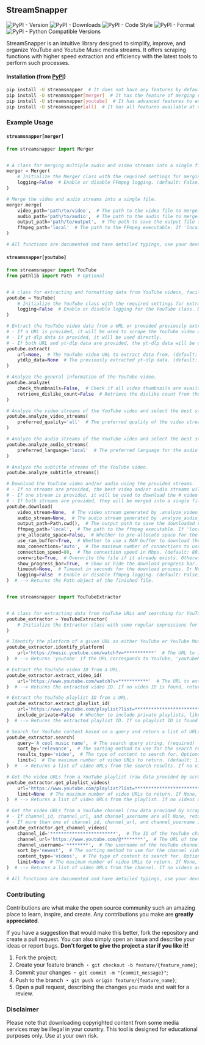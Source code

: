 ## StreamSnapper

![PyPI - Version](https://img.shields.io/pypi/v/streamsnapper?style=flat&logo=pypi&logoColor=blue&color=blue&link=https://pypi.org/project/streamsnapper)
![PyPI - Downloads](https://img.shields.io/pypi/dm/streamsnapper?style=flat&logo=pypi&logoColor=blue&color=blue&link=https://pypi.org/project/streamsnapper)
![PyPI - Code Style](https://img.shields.io/badge/code%20style-ruff-blue?style=flat&logo=ruff&logoColor=blue&color=blue&link=https://github.com/astral-sh/ruff)
![PyPI - Format](https://img.shields.io/pypi/format/streamsnapper?style=flat&logo=pypi&logoColor=blue&color=blue&link=https://pypi.org/project/streamsnapper)
![PyPI - Python Compatible Versions](https://img.shields.io/pypi/pyversions/streamsnapper?style=flat&logo=python&logoColor=blue&color=blue&link=https://pypi.org/project/streamsnapper)

StreamSnapper is an intuitive library designed to simplify, improve, and organize YouTube and Youtube Music media streams. It offers scraping functions with higher speed extraction and efficiency with the latest tools to perform such processes.

#### Installation (from [PyPI](https://pypi.org/project/streamsnapper))

```bash
pip install -U streamsnapper  # It does not have any features by default, but it can be extended with optional features
pip install -U streamsnapper[merger]  # It has the feature of merging video files with audio files using FFmpeg (currently it does not need any external dependencies)
pip install -U streamsnapper[youtube]  # It has advanced features to extract data from YouTube, with support for several other features
pip install -U streamsnapper[all]  # It has all features available at once
```

### Example Usage

#### `streamsnapper[merger]`

```python
from streamsnapper import Merger


# A class for merging multiple audio and video streams into a single file.
merger = Merger(
    # Initialize the Merger class with the required settings for merging audio and video streams.
    logging=False  # Enable or disable FFmpeg logging. (default: False)
)

# Merge the video and audio streams into a single file.
merger.merge(
    video_path='path/to/video',  # The path to the video file to merge. (required)
    audio_path='path/to/audio',  # The path to the audio file to merge. (required)
    output_path='path/to/output',  # The path to save the output file to. (required)
    ffmpeg_path='local'  # The path to the FFmpeg executable. If 'local', the FFmpeg executable will be searched in the PATH environment variable. (default: 'local')
)

# All functions are documented and have detailed typings, use your development IDE to learn more.

```

#### `streamsnapper[youtube]`

```python
from streamsnapper import YouTube
from pathlib import Path  # Optional


# A class for extracting and formatting data from YouTube videos, facilitating access to general video information, video streams, audio streams and subtitles.
youtube = YouTube(
    # Initialize the YouTube class with the required settings for extracting and formatting data from YouTube videos (raw data provided by yt-dlp library).
    logging=False  # Enable or disable logging for the YouTube class. Defaults to False. (default: False)
)

# Extract the YouTube video data from a URL or provided previously extracted yt-dlp data.
# - If a URL is provided, it will be used to scrape the YouTube video data.
# - If yt-dlp data is provided, it will be used directly.
# - If both URL and yt-dlp data are provided, the yt-dlp data will be used.
youtube.extract(
    url=None,  # The YouTube video URL to extract data from. (default: None)
    ytdlp_data=None  # The previously extracted yt-dlp data. (default: None)
)

# Analyze the general information of the YouTube video.
youtube.analyze(
    check_thumbnails=False,  # Check if all video thumbnails are available. (default: False)
    retrieve_dislike_count=False  # Retrieve the dislike count from the returnyoutubedislike.com API. (default: False)
)

# Analyze the video streams of the YouTube video and select the best stream based on the preferred quality.
youtube.analyze_video_streams(
    preferred_quality='all'  # The preferred quality of the video stream. If a specific quality is provided, the stream will be selected according to the chosen quality, however if the quality is not available, the best quality will be selected. If 'all', all streams will be considered and sorted by quality. (default: 'all')
)

# Analyze the audio streams of the YouTube video and select the best stream based on the preferred quality.
youtube.analyze_audio_streams(
    preferred_language='local'  # The preferred language for the audio stream. If 'source', use the original audio language. If 'local', use the system language. If 'all', return all available audio streams. (default: 'local')
)

# Analyze the subtitle streams of the YouTube video.
youtube.analyze_subtitle_streams()

# Download the YouTube video and/or audio using the provided streams.
# - If no streams are provided, the best video and/or audio streams will be used.
# - If one stream is provided, it will be used to download the # video or audio, without merging.
# - If both streams are provided, they will be merged into a single file.
youtube.download(
    video_stream=None,  # The video stream generated by .analyze_video_streams(). (default: None)
    audio_stream=None,  # The audio stream generated by .analyze_audio_streams(). (default: None)
    output_path=Path.cwd(),  # The output path to save the downloaded video and/or audio to. If a directory is provided, the file name will be generated based on the video title and ID, like 'title - [id].extension'. If a file is provided, the file will be saved with the provided name. (default: Path.cwd())
    ffmpeg_path='local',  # The path to the ffmpeg executable. If 'local', the ffmpeg executable will be searched in the PATH environment variable. (default: 'local')
    pre_allocate_space=False,  # Whether to pre-allocate space for the file, useful to avoid disk fragmentation. (default: False)
    use_ram_buffer=True,  # Whether to use a RAM buffer to download the file. (default: True)
    max_connections='auto',  # The maximum number of connections to use for downloading the file. (default: 'auto')
    connection_speed=80,  # The connection speed in Mbps. (default: 80)
    overwrite=True,  # Overwrite the file if it already exists. Otherwise, a "_1", "_2", etc. suffix will be added. (default: True)
    show_progress_bar=True,  # Show or hide the download progress bar. (default: True)
    timeout=None,  # Timeout in seconds for the download process. Or None for no timeout. (default: None)
    logging=False  # Enable or disable ffmpeg logging. (default: False)
)  # --> Returns the Path object of the finished file.


from streamsnapper import YouTubeExtractor


# A class for extracting data from YouTube URLs and searching for YouTube videos.
youtube_extractor = YouTubeExtractor(
    # Initialize the Extractor class with some regular expressions for analyzing YouTube URLs.
)

# Identify the platform of a given URL as either YouTube or YouTube Music.
youtube_extractor.identify_platform(
    url='https://music.youtube.com/watch?v=***********'  # The URL to identify the platform from. (required)
)  # --> Returns 'youtube' if the URL corresponds to YouTube, 'youtubeMusic' if it corresponds to YouTube Music. Returns None if the platform is not recognized.

# Extract the YouTube video ID from a URL.
youtube_extractor.extract_video_id(
    url='https://www.youtube.com/watch?v=***********'  # The URL to extract the video ID from. (required)
)  # --> Returns the extracted video ID. If no video ID is found, return None.

# Extract the YouTube playlist ID from a URL.
youtube_extractor.extract_playlist_id(
    url='https://www.youtube.com/playlist?list=**********************************',  # The URL to extract the playlist ID from. (required)
    include_private=False  # Whether to include private playlists, like the mixes YouTube makes for you. (default: False)
)  # --> Returns the extracted playlist ID. If no playlist ID is found or the playlist is private and include_private is False, return None.

# Search for YouTube content based on a query and return a list of URLs (raw data provided by scrapetube library).
youtube_extractor.search(
    query='A cool music name',  # The search query string. (required)
    sort_by='relevance',  # The sorting method to use for the search results. Options are 'relevance', 'upload_date', 'view_count', and 'rating'. (default: 'relevance')
    results_type='video',  # The type of content to search for. Options are 'video', 'channel', 'playlist', and 'movie'. (default: 'video')
    limit=1  # The maximum number of video URLs to return. (default: 1)
)  # --> Returns a list of video URLs from the search results. If no videos are found, returns None.

# Get the video URLs from a YouTube playlist (raw data provided by scrapetube library).
youtube_extractor.get_playlist_videos(
    url='https://www.youtube.com/playlist?list=**********************************',  # The URL of the YouTube playlist. (required)
    limit=None  # The maximum number of video URLs to return. If None, return all video URLs. (default: None)
)  # --> Returns a list of video URLs from the playlist. If no videos are found or the playlist is private, return None.

# Get the video URLs from a YouTube channel (raw data provided by scrapetube library).
# - If channel_id, channel_url, and channel_username are all None, return None.
# - If more than one of channel_id, channel_url, and channel_username is provided, raise ValueError.
youtube_extractor.get_channel_videos(
    channel_id='************************',  # The ID of the YouTube channel. (default: None)
    channel_url='https://www.youtube.com/@********',  # The URL of the YouTube channel. (default: None)
    channel_username='********',  # The username of the YouTube channel. (default: None)
    sort_by='newest',  # The sorting method to use for the channel videos. Options are 'newest', 'oldest', and 'popular' (default: 'newest').
    content_type='videos',  # The type of content to search for. Options are 'videos', 'shorts', and 'streams' (default: 'videos').
    limit=None  # The maximum number of video URLs to return. If None, return all video URLs. (default: None)
)  # --> Returns a list of video URLs from the channel. If no videos are found or the channel is non-existent, return None.

# All functions are documented and have detailed typings, use your development IDE to learn more.

```

### Contributing

Contributions are what make the open source community such an amazing place to learn, inspire, and create. Any contributions you make are **greatly appreciated**.

If you have a suggestion that would make this better, fork the repository and create a pull request. You can also simply open an issue and describe your ideas or report bugs. **Don't forget to give the project a star if you like it!**

1. Fork the project;
2. Create your feature branch ・ `git checkout -b feature/{feature_name}`;
3. Commit your changes ・ `git commit -m "{commit_message}"`;
4. Push to the branch ・ `git push origin feature/{feature_name}`;
5. Open a pull request, describing the changes you made and wait for a review.

### Disclaimer

Please note that downloading copyrighted content from some media services may be illegal in your country. This tool is designed for educational purposes only. Use at your own risk.
